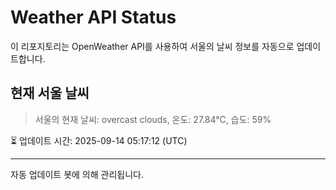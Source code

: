 
# Weather API Status

이 리포지토리는 OpenWeather API를 사용하여 서울의 날씨 정보를 자동으로 업데이트합니다.

## 현재 서울 날씨
> 서울의 현재 날씨: overcast clouds, 온도: 27.84°C, 습도: 59%

⏳ 업데이트 시간: 2025-09-14 05:17:12 (UTC)

---
자동 업데이트 봇에 의해 관리됩니다.
